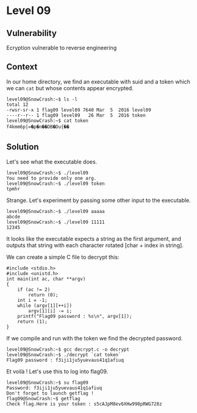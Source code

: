 # Level 09

## Vulnerability
Ecryption vulnerable to reverse engineering

## Context

In our home directory, we find an executable with suid and a token which we can ```cat``` but whose contents appear encrypted. 
```
level09@SnowCrash:~$ ls -l
total 12
-rwsr-sr-x 1 flag09 level09 7640 Mar  5  2016 level09
----r--r-- 1 flag09 level09   26 Mar  5  2016 token
level09@SnowCrash:~$ cat token
f4kmm6p|=�p�n��DB�Du{��
```

## Solution
Let's see what the executable does.
```
level09@SnowCrash:~$ ./level09
You need to provide only one arg.
level09@SnowCrash:~$ ./level09 token
tpmhr
```
Strange. Let's experiment by passing some other input to the executable. 
```
level09@SnowCrash:~$ ./level09 aaaaa
abcde
level09@SnowCrash:~$ ./level09 11111
12345
```
It looks like the executable expects a string as the first argument, and outputs that string with each character rotated [char + index in string].

We can create a simple C file to decrypt this:
```
#include <stdio.h>
#include <unistd.h>
int main(int ac, char **argv)
{
	if (ac != 2)
		return (0);
	int i = -1;
	while (argv[1][++i])
		argv[1][i] -= i;
	printf("Flag09 password : %s\n", argv[1]);
	return (1);
}
```
If we compile and run with the token we find the decrypted password.
```
level09@SnowCrash:~$ gcc decrypt.c -o decrypt
level09@SnowCrash:~$ ./decrypt `cat token`
Flag09 password : f3iji1ju5yuevaus41q1afiuq
```
Et voilà ! Let's use this to log into flag09.
```
level09@SnowCrash:~$ su flag09
Password: f3iji1ju5yuevaus41q1afiuq
Don't forget to launch getflag !
flag09@SnowCrash:~$ getflag
Check flag.Here is your token : s5cAJpM8ev6XHw998pRWG728z
```
